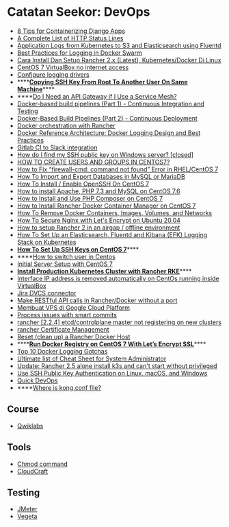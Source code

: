 # Catatan Seekor: DevOps

* [8 Tips for Containerizing Django Apps](https://hackernoon.com/8-tips-for-containerizing-django-apps-5340647632a4)
* [A Complete List of HTTP Status Lines](https://www.lifewire.com/http-status-lines-2623465)
* [Application Logs from Kubernetes to S3 and Elasticsearch using Fluentd](https://medium.com/@alluri.prithvi/application-logs-from-kubernetes-to-s3-and-elasticsearch-using-fluentd-2f1b09a9872e)
* [Best Practices for Logging in Docker Swarm](https://www.loggly.com/blog/best-practices-for-logging-in-docker-swarm/)
* [Cara Install Dan Setup Rancher 2.x \(Latest\), Kubernetes/Docker Di Linux](https://www.ayies.com/cara-install-dan-setup-rancher-2-x-latest-kubernetes-docker-di-linux/)
* [CentOS 7 VirtualBox no internet access](https://superuser.com/questions/915536/centos-7-virtualbox-no-internet-access)
* [Configure logging drivers](https://docs.docker.com/config/containers/logging/configure/)
* \*\*\*\*[**Copying SSH Key From Root To Another User On Same Machine**](https://askubuntu.com/questions/1218023/copying-ssh-key-from-root-to-another-user-on-same-machine)\*\*\*\*
* \*\*\*\*[Do I Need an API Gateway if I Use a Service Mesh?](https://blog.christianposta.com/microservices/do-i-need-an-api-gateway-if-i-have-a-service-mesh/)
* [Docker-based build pipelines \(Part 1\) - Continuous Integration and Testing](https://rancher.com/docker-based-build-pipelines-part-1-continuous-integration-and-testing/)
* [Docker-Based Build Pipelines \(Part 2\) - Continuous Deployment](https://rancher.com/continuous-deployment)
* [Docker orchestration with Rancher](https://medium.com/@griggheo/docker-orchestration-with-rancher-1e573cc45707)
* [Docker Reference Architecture: Docker Logging Design and Best Practices](https://success.docker.com/article/logging-best-practices)
* [Gitlab CI to Slack integration](https://faun.pub/gitlab-to-slack-integration-c58555116973)
* [How do I find my SSH public key on Windows server? \[closed\]](https://stackoverflow.com/questions/44135974/how-do-i-find-my-ssh-public-key-on-windows-server)
* [HOW TO CREATE USERS AND GROUPS IN CENTOS7?](https://manage.accuwebhosting.com/knowledgebase/2959/How-to-create-users-and-groups-in-CentOS7.html)
* [How to Fix “firewall-cmd: command not found” Error in RHEL/CentOS 7](https://www.tecmint.com/fix-firewall-cmd-command-not-found-error/)
* [How To Import and Export Databases in MySQL or MariaDB](https://www.digitalocean.com/community/tutorials/how-to-import-and-export-databases-in-mysql-or-mariadb)
* [How To Install / Enable OpenSSH On CentOS 7](https://phoenixnap.com/kb/how-to-enable-ssh-centos-7)
* [How to install Apache, PHP 7.3 and MySQL on CentOS 7.6](https://www.howtoforge.com/tutorial/centos-lamp-server-apache-mysql-php/)
* [How to Install and Use PHP Composer on CentOS 7](https://linuxize.com/post/how-to-install-and-use-composer-on-centos-7/)
* [How to Install Rancher Docker Container Manager on CentOS 7](https://www.howtoforge.com/tutorial/centos-rancher-docker-container-management-platform/)
* [How To Remove Docker Containers, Images, Volumes, and Networks](https://linuxize.com/post/how-to-remove-docker-images-containers-volumes-and-networks/)
* [How To Secure Nginx with Let's Encrypt on Ubuntu 20.04](https://www.digitalocean.com/community/tutorials/how-to-secure-nginx-with-let-s-encrypt-on-ubuntu-20-04)
* [How to setup Rancher 2 in an airgap / offline environment](https://medium.com/@superseb/how-to-setup-rancher-2-in-an-air-gapped-environment-fd35a0aae792)
* [How To Set Up an Elasticsearch, Fluentd and Kibana \(EFK\) Logging Stack on Kubernetes](https://www.digitalocean.com/community/tutorials/how-to-set-up-an-elasticsearch-fluentd-and-kibana-efk-logging-stack-on-kubernetes)
* [**How To Set Up SSH Keys on CentOS 7**](https://www.digitalocean.com/community/tutorials/how-to-set-up-ssh-keys-on-centos7)\*\*\*\*
* \*\*\*\*[How to switch user in Centos](https://stackoverflow.com/questions/21882645/how-to-switch-user-in-centos)
* [Initial Server Setup with CentOS 7](https://www.digitalocean.com/community/tutorials/initial-server-setup-with-centos-7)
* [**Install Production Kubernetes Cluster with Rancher RKE**](https://computingforgeeks.com/install-kubernetes-production-cluster-using-rancher-rke/)\*\*\*\*
* [Interface IP address is removed automatically on CentOs running inside VirtualBox](https://serverfault.com/questions/514340/interface-ip-address-is-removed-automatically-on-centos-running-inside-virtualbo)
* [Jira DVCS connector](https://docs.gitlab.com/ee/integration/jira/dvcs.html)
* [Make RESTful API calls in Rancher/Docker without a port](https://stackoverflow.com/questions/49758202/make-restful-api-calls-in-rancher-docker-without-a-port)
* [Membuat VPS di Google Cloud Platform](https://medium.com/@yunusmuhammad007/membuat-vps-di-google-cloud-platform-2be081c91d74)
* [Process issues with smart commits](https://support.atlassian.com/jira-software-cloud/docs/process-issues-with-smart-commits/)
* [rancher \[2.2.4\] etcd/controlplane master not registering on new clusters](https://github.com/rancher/rancher/issues/21514#issuecomment-562834860)
* [rancher Certificate Management](https://rancher.com/docs/rke/latest/en/cert-mgmt/)
* [Reset \(clean up\) a Rancher Docker Host](https://www.claudiokuenzler.com/blog/674/reset-clean-up-a-rancher-docker-host)
* \*\*\*\*[**Run Docker Registry on CentOS 7 With Let’s Encrypt SSL**](https://computingforgeeks.com/install-and-configure-docker-registry-on-centos-7/)\*\*\*\*
* [Top 10 Docker Logging Gotchas](https://dzone.com/articles/top-10-docker-logging-gotchas)
* [Ultimate list of Cheat Sheet for System Administrator](https://geekflare.com/cheat-sheet-system-admin/)
* [Update: Rancher 2.5 alone install k3s and can't start without privileged](https://github.com/rancher/rancher/issues/29513)
* [Use SSH Public Key Authentication on Linux, macOS, and Windows](https://www.linode.com/docs/guides/use-public-key-authentication-with-ssh/)
* [Quick DevOps](https://www.quickdevops.com/)
* \*\*\*\*[Where is kong.conf file?](https://stackoverflow.com/questions/56007431/where-is-kong-conf-file)

## Course

* [Qwiklabs](https://www.qwiklabs.com/)

## Tools

* [Chmod command](https://chmodcommand.com/)
* [CloudCraft](https://www.cloudcraft.co/)

## Testing

* [JMeter](https://jmeter.apache.org/usermanual/get-started.html)
* [Vegeta](https://pkg.go.dev/github.com/tsenart/vegeta/)

